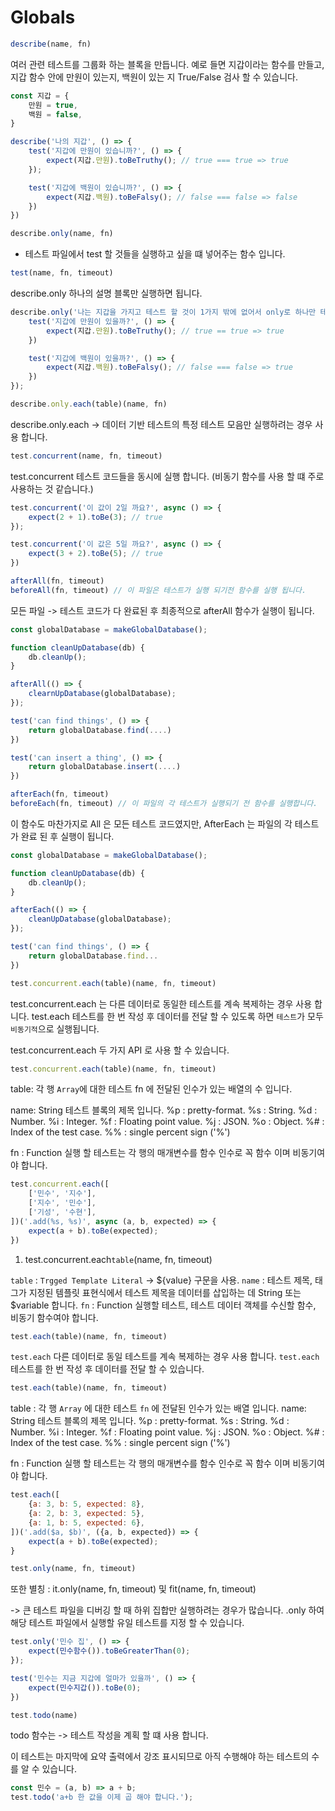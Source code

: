 # Globals 



``` javascript
describe(name, fn) 
```

여러 관련 테스트를 그룹화 하는 블록을 만듭니다.
예로 들면 지갑이라는 함수를 만들고,
지갑 함수 안에 만원이 있는지, 백원이 있는 지 True/False 검사 할 수 있습니다.

``` javascript
const 지갑 = {
    만원 = true,
    백원 = false, 
}

describe('나의 지갑', () => {
    test('지갑에 만원이 있습니까?', () => {
        expect(지갑.만원).toBeTruthy(); // true === true => true 
    });

    test('지갑에 백원이 있습니까?', () => {
        expect(지갑.백원).toBeFalsy(); // false === false => false 
    })
})
```



``` javascript
describe.only(name, fn) 
```

- 테스트 파일에서 test 할 것들을 실행하고 싶을 떄 넣어주는 함수 입니다.
  
``` javascript
test(name, fn, timeout) 
```


describe.only 하나의 설명 블록만 실행하면 됩니다.

``` javascript
describe.only('나는 지갑을 가지고 테스트 할 것이 1가지 밖에 없어서 only로 하나만 테스트 하자', () => {
    test('지갑에 만원이 있을까?', () => {
        expect(지갑.만원).toBeTruthy(); // true == true => true 
    })

    test('지갑에 백원이 있을까?', () => {
        expect(지갑.백원).toBeFalsy(); // false === false => true 
    })
});
```



``` javascript
describe.only.each(table)(name, fn) 
```

describe.only.each -> 데이터 기반 테스트의 특정 테스트 모음만 실행하려는 경우 사용 합니다.








``` javascript
test.concurrent(name, fn, timeout) 
```

test.concurrent 테스트 코드들을 동시에 실행 합니다. (비동기 함수를 사용 할 떄 주로 사용하는 것 같습니다.)

``` javascript
test.concurrent('이 값이 2일 까요?', async () => {
    expect(2 + 1).toBe(3); // true 
});

test.concurrent('이 값은 5일 까요?', async () => {
    expect(3 + 2).toBe(5); // true 
})
```





``` javascript
afterAll(fn, timeout) 
beforeAll(fn, timeout) // 이 파일은 테스트가 실행 되기전 함수를 실행 됩니다. 
``` 

모든 파일 -> 테스트 코드가 다 완료된 후 최종적으로 afterAll 함수가 실행이 됩니다.


``` javascript
const globalDatabase = makeGlobalDatabase();

function cleanUpDatabase(db) {
    db.cleanUp(); 
}

afterAll(() => {
    clearnUpDatabase(globalDatabase); 
});

test('can find things', () => {
    return globalDatabase.find(....)
})

test('can insert a thing', () => {
    return globalDatabase.insert(....)
})
```








``` javascript
afterEach(fn, timeout)
beforeEach(fn, timeout) // 이 파일의 각 테스트가 실행되기 전 함수를 실행합니다. 
```

이 함수도 마찬가지로 All 은 모든 테스트 코드였지만, AfterEach 는 파일의 각 테스트가 완료 된 후 실행이 됩니다.


``` javascript
const globalDatabase = makeGlobalDatabase();

function cleanUpDatabase(db) {
    db.cleanUp();
}

afterEach(() => {
    cleanUpDatabase(globalDatabase); 
});

test('can find things', () => {
    return globalDatabase.find...
})
```





``` javascript
test.concurrent.each(table)(name, fn, timeout) 
```

test.concurrent.each 는 다른 데이터로 동일한 테스트를 계속 복제하는 경우 사용 합니다.
test.each 테스트를 한 번 작성 후 데이터를 전달 할 수 있도록 하면 `테스트`가 모두 `비동기적`으로 실행됩니다. 

test.concurrent.each 두 가지 API 로 사용 할 수 있습니다. 

``` javascript
test.concurrent.each(table)(name, fn, timeout) 
```

table: 각 행 `Array`에 대한 테스트 fn 에 전달된 인수가 있는 배열의 수 입니다.

name: String 테스트 블록의 제목 입니다. 
    %p : pretty-format.
    %s : String.
    %d : Number.
    %i : Integer.
    %f : Floating point value.
    %j : JSON. 
    %o : Object.
    %# : Index of the test case.
    %% : single percent sign ('%')

fn : Function 실행 할 테스트는 각 행의 매개변수를 함수 인수로 꼭 함수 이며 비동기여야 합니다.

``` javascript
test.concurrent.each([
    ['민수', '지수'],
    ['지수', '민수'],
    ['기성', '수현'],
])('.add(%s, %s)', async (a, b, expected) => {
    expect(a + b).toBe(expected); 
})
```





1. test.concurrent.each`table`(name, fn, timeout) 
   
`table` : `Trgged Template Literal` -> ${value} 구문을 사용.
`name` : 테스트 제목, 태그가 지정된 템플릿 표현식에서 테스트 제목을 데이터를 삽입하는 데 String 또는 $variable 합니다.
`fn` : Function 실행할 테스트, 테스트 데이터 객체를 수신할 함수, 비동기 함수여야 합니다.






``` javascript
test.each(table)(name, fn, timeout)
```

`test.each` 다른 데이터로 동일 테스트를 계속 복제하는 경우 사용 합니다.
`test.each` 테스트를 한 번 작성 후 데이터를 전달 할 수 있습니다.


``` javascript
test.each(table)(name, fn, timeout) 
```

table : 각 행 `Array` 에 대한 테스트 `fn` 에 전달된 인수가 있는 배열 입니다.
name: String 테스트 블록의 제목 입니다. 
    %p : pretty-format.
    %s : String.
    %d : Number.
    %i : Integer.
    %f : Floating point value.
    %j : JSON. 
    %o : Object.
    %# : Index of the test case.
    %% : single percent sign ('%')

fn : Function 실행 할 테스트는 각 행의 매개변수를 함수 인수로 꼭 함수 이며 비동기여야 합니다.
    


``` javascript
test.each([
    {a: 3, b: 5, expected: 8},
    {a: 2, b: 3, expected: 5},
    {a: 1, b: 5, expected: 6},
])('.add($a, $b)', ({a, b, expected}) => {
    expect(a + b).toBe(expected); 
}
```



``` javascript
test.only(name, fn, timeout) 
```

또한 별칭 : it.only(name, fn, timeout) 및 fit(name, fn, timeout) 

-> 큰 테스트 파일을 디버깅 할 때 하위 집합만 실행하려는 경우가 많습니다.
    .only 하여 해당 테스트 파일에서 실행할 유일 테스트를 지정 할 수 있습니다.

``` javascript
test.only('민수 집', () => {
    expect(민수함수()).toBeGreaterThan(0);
});

test('민수는 지금 지갑에 얼마가 있을까', () => {
    expect(민수지갑()).toBe(0);
})
```


``` javascript
test.todo(name) 
```

todo 함수는 -> 테스트 작성을 계획 할 떄 사용 합니다.

이 테스트는 마지막에 요약 출력에서 강조 표시되므로 아직 수행해야 하는 테스트의 수를 알 수 있습니다.

``` javascript
const 민수 = (a, b) => a + b;
test.todo('a+b 한 값을 이제 곱 해야 합니다.'); 
```